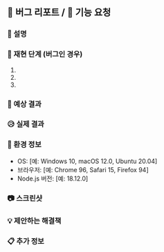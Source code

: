 ## 🐛 버그 리포트 / 🚀 기능 요청

<!-- 해당되는 것을 선택해주세요 -->

### 📝 설명

<!-- 버그나 기능에 대해 명확하고 간결하게 설명해주세요 -->

### 🔄 재현 단계 (버그인 경우)

1. 
2. 
3. 

### 💭 예상 결과

<!-- 어떤 결과를 예상했는지 설명해주세요 -->

### 😥 실제 결과

<!-- 실제로 어떤 일이 일어났는지 설명해주세요 -->

### 📱 환경 정보

- OS: [예: Windows 10, macOS 12.0, Ubuntu 20.04]
- 브라우저: [예: Chrome 96, Safari 15, Firefox 94]
- Node.js 버전: [예: 18.12.0]

### 📷 스크린샷

<!-- 가능하다면 스크린샷을 첨부해주세요 -->

### 💡 제안하는 해결책

<!-- 해결 방법에 대한 아이디어가 있다면 공유해주세요 -->

### 📋 추가 정보

<!-- 문제를 이해하는 데 도움이 되는 다른 정보가 있다면 추가해주세요 --> 